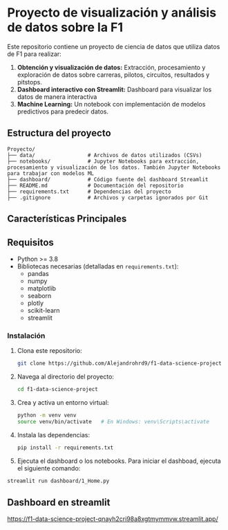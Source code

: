 # Proyecto de visualización y análisis de datos sobre la F1

Este repositorio contiene un proyecto de ciencia de datos que utiliza datos de F1 para realizar:
1. **Obtención y visualización de datos:** Extracción, procesamiento y exploración de datos sobre carreras, pilotos, circuitos, resultados y pitstops.
2. **Dashboard interactivo con Streamlit:** Dashboard para visualizar los datos de manera interactiva
3. **Machine Learning:** Un notebook con implementación de modelos predictivos para predecir datos.

## Estructura del proyecto
```
Proyecto/
├── data/                 # Archivos de datos utilizados (CSVs)
├── notebooks/            # Jupyter Notebooks para extracción, procesamiento y visualización de los datos. También Jupyter Notebooks para trabajar con modelos ML
├── dashboard/            # Código fuente del dashboard Streamlit
├── README.md             # Documentación del repositorio
├── requirements.txt      # Dependencias del proyecto
├── .gitignore            # Archivos y carpetas ignorados por Git
```

## Características Principales

## Requisitos

- Python >= 3.8
- Bibliotecas necesarias (detalladas en `requirements.txt`):
  - pandas
  - numpy
  - matplotlib
  - seaborn
  - plotly
  - scikit-learn
  - streamlit

### Instalación
1. Clona este repositorio:
   ```bash
   git clone https://github.com/Alejandrohrd9/f1-data-science-project
   ```

2. Navega al directorio del proyecto:
   ```bash
   cd f1-data-science-project
   ```

3. Crea y activa un entorno virtual:
   ```bash
   python -m venv venv
   source venv/bin/activate   # En Windows: venv\Scripts\activate
   ```

4. Instala las dependencias:
   ```bash
   pip install -r requirements.txt
   ```

5. Ejecuta el dashboard o los notebooks.
Para iniciar el dashboad, ejecuta el siguiente comando:
```bash
streamlit run dashboard/1_Home.py
```

## Dashboard en streamlit
https://f1-data-science-project-qnayh2cri98a8xgtmymmvw.streamlit.app/